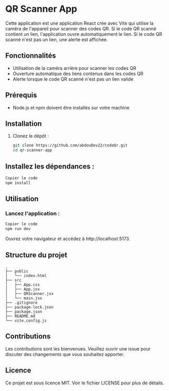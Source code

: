 

# QR Scanner App

Cette application est une application React crée avec Vite qui utilise la caméra de l'appareil pour scanner des codes QR. Si le code QR scanné contient un lien, l'application ouvre automatiquement le lien. Si le code QR scanné n'est pas un lien, une alerte est affichée.

## Fonctionnalités

- Utilisation de la caméra arrière pour scanner les codes QR
- Ouverture automatique des liens contenus dans les codes QR
- Alerte lorsque le code QR scanné n'est pas un lien valide

## Prérequis

- Node.js et npm doivent être installés sur votre machine

## Installation

1. Clonez le dépôt :

   ```bash
   git clone https://github.com/abdouDev22/codeQr.git
   cd qr-scanner-app
    ```

## Installez les dépendances :

 ```bash
Copier le code
npm install
```
## Utilisation

### Lancez l'application :

```bash
Copier le code
npm run dev
```
Ouvrez votre navigateur et accédez à http://localhost:5173.

## Structure du projet
```plaintext
.
├── public
│   └── index.html
├── src
│   ├── App.css
│   ├── App.jsx
│   ├── QRScanner.jsx
│   └── main.jsx
├── .gitignore
├── package-lock.json
├── package.json
├── README.md
└── vite.config.js
```

## Contributions
Les contributions sont les bienvenues. Veuillez ouvrir une issue pour discuter des changements que vous souhaitez apporter.

## Licence
Ce projet est sous licence MIT. Voir le fichier LICENSE pour plus de détails.
